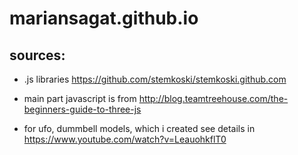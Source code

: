 # mariansagat.github.io

## sources:
* .js libraries <https://github.com/stemkoski/stemkoski.github.com>
* main part javascript is from <http://blog.teamtreehouse.com/the-beginners-guide-to-three-js>

* for ufo, dummbell models, which i created see details in https://www.youtube.com/watch?v=LeauohkflT0

